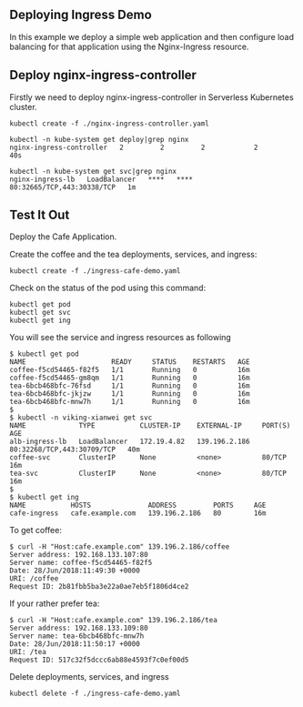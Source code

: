 ## Deploying Ingress Demo

In this example we deploy a simple web application and then configure load balancing for that application using the Nginx-Ingress resource.

## Deploy nginx-ingress-controller

Firstly we need to deploy nginx-ingress-controller in Serverless Kubernetes cluster.

```
kubectl create -f ./nginx-ingress-controller.yaml

kubectl -n kube-system get deploy|grep nginx
nginx-ingress-controller   2         2         2            2           40s

kubectl -n kube-system get svc|grep nginx
nginx-ingress-lb   LoadBalancer   ****   ****   80:32665/TCP,443:30338/TCP   1m
```


## Test It Out

Deploy the Cafe Application.

Create the coffee and the tea deployments, services, and ingress:

```
kubectl create -f ./ingress-cafe-demo.yaml
```

Check on the status of the pod using this command: 

```
kubectl get pod
kubectl get svc
kubectl get ing
```

You will see the service and ingress resources as following

```
$ kubectl get pod
NAME                     READY     STATUS    RESTARTS   AGE
coffee-f5cd54465-f82f5   1/1       Running   0          16m
coffee-f5cd54465-gm8qm   1/1       Running   0          16m
tea-6bcb468bfc-76fsd     1/1       Running   0          16m
tea-6bcb468bfc-jkjzw     1/1       Running   0          16m
tea-6bcb468bfc-mnw7h     1/1       Running   0          16m
$
$ kubectl -n viking-xianwei get svc
NAME             TYPE           CLUSTER-IP    EXTERNAL-IP     PORT(S)                      AGE
alb-ingress-lb   LoadBalancer   172.19.4.82   139.196.2.186   80:32268/TCP,443:30709/TCP   40m
coffee-svc       ClusterIP      None          <none>          80/TCP                       16m
tea-svc          ClusterIP      None          <none>          80/TCP                       16m
$
$ kubectl get ing
NAME           HOSTS              ADDRESS         PORTS     AGE
cafe-ingress   cafe.example.com   139.196.2.186   80        16m
```

To get coffee:
```
$ curl -H "Host:cafe.example.com" 139.196.2.186/coffee
Server address: 192.168.133.107:80
Server name: coffee-f5cd54465-f82f5
Date: 28/Jun/2018:11:49:30 +0000
URI: /coffee
Request ID: 2b81fbb5ba3e22a0ae7eb5f1806d4ce2
```

If your rather prefer tea:
```
$ curl -H "Host:cafe.example.com" 139.196.2.186/tea
Server address: 192.168.133.109:80
Server name: tea-6bcb468bfc-mnw7h
Date: 28/Jun/2018:11:50:17 +0000
URI: /tea
Request ID: 517c32f5dccc6ab88e4593f7c0ef00d5
```

Delete deployments, services, and ingress

```
kubectl delete -f ./ingress-cafe-demo.yaml
```

